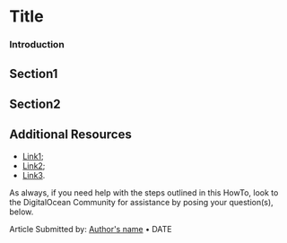 Title
=====

### Introduction

## Section1

## Section2

## Additional Resources

* [Link1]();
* [Link2]();
* [Link3]().

As always, if you need help with the steps outlined in this HowTo, look to the DigitalOcean Community for assistance by posing your question(s), below.

Article Submitted by: [Author's name](https://plus.google.com/21-digit_Google+_Profile_ID_number?rel=author) &bull; DATE
